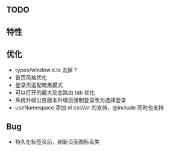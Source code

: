 ## TODO

## 特性

## 优化

- types/window.d.ts 去掉？
- 首页风格优化
- 登录页适配暗黑模式
- 可以打开的最大动态路由 tab 优化
- 系统升级公告版本升级后强制登录改为选择登录
- useNamespace 添加 el cssVar 的支持，@include 同时也支持

## Bug

- 持久化标签页后，刷新页面图标丢失
